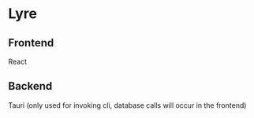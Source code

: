 # Lyre

## Frontend

React

## Backend

Tauri (only used for invoking cli, database calls will occur in the frontend)